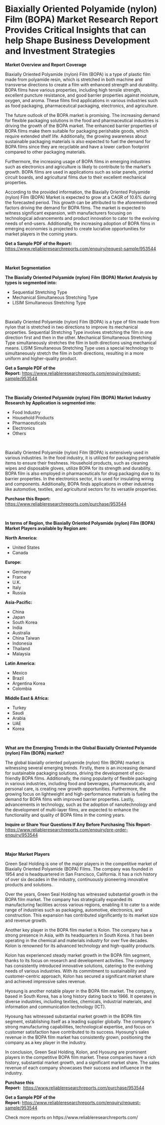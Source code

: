 <p><h1>Biaxially Oriented Polyamide (nylon) Film (BOPA) Market Research Report Provides Critical Insights that can help Shape Business Development and Investment Strategies</h1></p><p><strong>Market Overview and Report Coverage</strong></p>
<p><p>Biaxially Oriented Polyamide (nylon) Film (BOPA) is a type of plastic film made from polyamide resin, which is stretched in both machine and transverse directions to create a film with enhanced strength and durability. BOPA films have various properties, including high tensile strength, excellent puncture resistance, and good barrier properties against moisture, oxygen, and aroma. These films find applications in various industries such as food packaging, pharmaceutical packaging, electronics, and agriculture.</p><p>The future outlook of the BOPA market is promising. The increasing demand for flexible packaging solutions in the food and pharmaceutical industries is driving the growth of the BOPA market. The enhanced barrier properties of BOPA films make them suitable for packaging perishable goods, which require extended shelf life. Additionally, the growing awareness about sustainable packaging materials is also expected to fuel the demand for BOPA films since they are recyclable and have a lower carbon footprint compared to other packaging materials.</p><p>Furthermore, the increasing usage of BOPA films in emerging industries such as electronics and agriculture is likely to contribute to the market's growth. BOPA films are used in applications such as solar panels, printed circuit boards, and agricultural films due to their excellent mechanical properties.</p><p>According to the provided information, the Biaxially Oriented Polyamide (nylon) Film (BOPA) Market is expected to grow at a CAGR of 10.6% during the forecasted period. This growth can be attributed to the aforementioned factors driving the demand for BOPA films. The market is expected to witness significant expansion, with manufacturers focusing on technological advancements and product innovation to cater to the evolving needs of end-users. Additionally, the increasing adoption of BOPA films in emerging economies is projected to create lucrative opportunities for market players in the coming years.</p></p>
<p><strong>Get a Sample PDF of the Report:</strong> <a href="https://www.reliableresearchreports.com/enquiry/request-sample/953544">https://www.reliableresearchreports.com/enquiry/request-sample/953544</a></p>
<p>&nbsp;</p>
<p><strong>Market Segmentation</strong></p>
<p><strong>The Biaxially Oriented Polyamide (nylon) Film (BOPA) Market Analysis by types is segmented into:</strong></p>
<p><ul><li>Sequential Stretching Type</li><li>Mechanical Simultaneous Stretching Type</li><li>LISIM Simultaneous Stretching Type</li></ul></p>
<p>&nbsp;</p>
<p><p>Biaxially Oriented Polyamide (nylon) Film (BOPA) is a type of film made from nylon that is stretched in two directions to improve its mechanical properties. Sequential Stretching Type involves stretching the film in one direction first and then in the other. Mechanical Simultaneous Stretching Type simultaneously stretches the film in both directions using mechanical means. LISIM Simultaneous Stretching Type uses a special technology to simultaneously stretch the film in both directions, resulting in a more uniform and higher-quality product.</p></p>
<p><strong>Get a Sample PDF of the Report:</strong>&nbsp;<a href="https://www.reliableresearchreports.com/enquiry/request-sample/953544">https://www.reliableresearchreports.com/enquiry/request-sample/953544</a></p>
<p>&nbsp;</p>
<p><strong>The Biaxially Oriented Polyamide (nylon) Film (BOPA) Market Industry Research by Application is segmented into:</strong></p>
<p><ul><li>Food Industry</li><li>Household Products</li><li>Pharmaceuticals</li><li>Electronics</li><li>Others</li></ul></p>
<p>&nbsp;</p>
<p><p>Biaxially Oriented Polyamide (nylon) Film (BOPA) is extensively used in various industries. In the food industry, it is utilized for packaging perishable items to ensure their freshness. Household products, such as cleaning wipes and disposable gloves, utilize BOPA for its strength and durability. BOPA film is also employed in pharmaceuticals for drug packaging due to its barrier properties. In the electronics sector, it is used for insulating wiring and components. Additionally, BOPA finds applications in other industries like automotive, textiles, and agricultural sectors for its versatile properties.</p></p>
<p><strong>Purchase this Report:</strong>&nbsp; <a href="https://www.reliableresearchreports.com/purchase/953544">https://www.reliableresearchreports.com/purchase/953544</a></p>
<p>&nbsp;</p>
<p><strong>In terms of Region, the Biaxially Oriented Polyamide (nylon) Film (BOPA) Market Players available by Region are:</strong></p>
<p>
    <p> <strong> North America: </strong>
        <ul>
            <li>United States</li>
            <li>Canada</li>
        </ul>
        </p> 
    <p> <strong> Europe: </strong>
        <ul>
            <li>Germany</li>
            <li>France</li>
            <li>U.K.</li>
            <li>Italy</li>
            <li>Russia</li>
        </ul>
        </p> 
    <p> <strong> Asia-Pacific: </strong>
        <ul>
            <li>China</li>
            <li>Japan</li>
            <li>South Korea</li>
            <li>India</li>
            <li>Australia</li>
            <li>China Taiwan</li>
            <li>Indonesia</li>
            <li>Thailand</li>
            <li>Malaysia</li>
        </ul>
        </p> 
    <p> <strong> Latin America: </strong>
        <ul>
            <li>Mexico</li>
            <li>Brazil</li>
            <li>Argentina Korea</li>
            <li>Colombia</li>
        </ul>
        </p> 
    <p> <strong> Middle East & Africa: </strong>
        <ul>
            <li>Turkey</li>
            <li>Saudi</li>
            <li>Arabia</li>
            <li>UAE</li>
            <li>Korea</li>
        </ul>
    </p>
    </p>
<p>&nbsp;</p>
<p><strong>What are the Emerging Trends in the Global Biaxially Oriented Polyamide (nylon) Film (BOPA) market?</strong></p>
<p><p>The global biaxially oriented polyamide (nylon) film (BOPA) market is witnessing several emerging trends. Firstly, there is an increasing demand for sustainable packaging solutions, driving the development of eco-friendly BOPA films. Additionally, the rising popularity of flexible packaging in various industries, including food and beverages, pharmaceuticals, and personal care, is creating new growth opportunities. Furthermore, the growing focus on lightweight and high-performance materials is fueling the demand for BOPA films with improved barrier properties. Lastly, advancements in technology, such as the adoption of nanotechnology and the development of multi-layer films, are expected to enhance the functionality and quality of BOPA films in the coming years.</p></p>
<p><strong>Inquire or Share Your Questions If Any Before Purchasing This Report</strong>- <a href="https://www.reliableresearchreports.com/enquiry/pre-order-enquiry/953544">https://www.reliableresearchreports.com/enquiry/pre-order-enquiry/953544</a></p>
<p>&nbsp;</p>
<p><strong>Major Market Players</strong></p>
<p><p>Green Seal Holding is one of the major players in the competitive market of Biaxially Oriented Polyamide (BOPA) Films. The company was founded in 1954 and is headquartered in San Francisco, California. It has a rich history of over six decades in the industry, continuously pioneering innovative products and solutions.</p><p>Over the years, Green Seal Holding has witnessed substantial growth in the BOPA film market. The company has strategically expanded its manufacturing facilities across various regions, enabling it to cater to a wide range of industries such as packaging, automotive, electronics, and construction. This expansion has contributed significantly to its market size and revenue growth.</p><p>Another key player in the BOPA film market is Kolon. The company has a strong presence in Asia, with its headquarters in South Korea. It has been operating in the chemical and materials industry for over five decades. Kolon is renowned for its advanced technology and high-quality products.</p><p>Kolon has experienced steady market growth in the BOPA film segment, thanks to its focus on research and development activities. The company has consistently introduced innovative solutions, catering to the evolving needs of various industries. With its commitment to sustainability and customer-centric approach, Kolon has secured a significant market share and achieved impressive sales revenue.</p><p>Hyosung is another notable player in the BOPA film market. The company, based in South Korea, has a long history dating back to 1966. It operates in diverse industries, including textiles, chemicals, industrial materials, and information and communication technology (ICT).</p><p>Hyosung has witnessed substantial market growth in the BOPA film segment, establishing itself as a leading supplier globally. The company's strong manufacturing capabilities, technological expertise, and focus on customer satisfaction have contributed to its success. Hyosung's sales revenue in the BOPA film market has consistently grown, positioning the company as a key player in the industry.</p><p>In conclusion, Green Seal Holding, Kolon, and Hyosung are prominent players in the competitive BOPA film market. These companies have a rich history, substantial market growth, and a significant market share. The sales revenue of each company showcases their success and influence in the industry.</p></p>
<p><strong>Purchase this Report:</strong>&nbsp;&nbsp;<a href="https://www.reliableresearchreports.com/purchase/953544">https://www.reliableresearchreports.com/purchase/953544</a></p>
<p></p>
<p><strong>Get a Sample PDF of the Report:</strong>&nbsp;<a href="https://www.reliableresearchreports.com/enquiry/request-sample/953544">https://www.reliableresearchreports.com/enquiry/request-sample/953544</a></p>
<p>Check more reports on https://www.reliableresearchreports.com/</p>